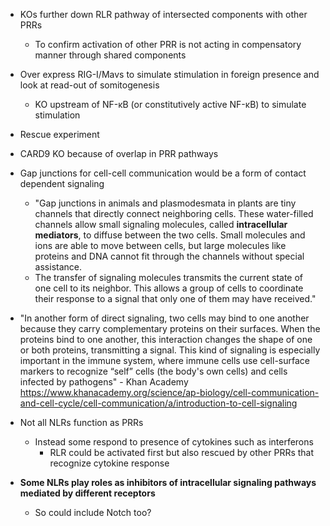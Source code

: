 - KOs further down RLR pathway of intersected components with other PRRs 
	- To confirm activation of other PRR is not acting in compensatory manner through shared components
- Over express RIG-I/Mavs to simulate stimulation in foreign presence and look at read-out of somitogenesis
	- KO upstream of NF-κB (or constitutively active NF-κB) to simulate stimulation
- Rescue experiment
- CARD9 KO because of overlap in PRR pathways

- Gap junctions for cell-cell communication would be a form of contact dependent signaling
	- "Gap junctions in animals and plasmodesmata in plants are tiny channels that directly connect neighboring cells. These water-filled channels allow small signaling molecules, called **intracellular mediators**, to diffuse between the two cells. Small molecules and ions are able to move between cells, but large molecules like proteins and DNA cannot fit through the channels without special assistance. 
	- The transfer of signaling molecules transmits the current state of one cell to its neighbor. This allows a group of cells to coordinate their response to a signal that only one of them may have received."
- "In another form of direct signaling, two cells may bind to one another because they carry complementary proteins on their surfaces. When the proteins bind to one another, this interaction changes the shape of one or both proteins, transmitting a signal. This kind of signaling is especially important in the immune system, where immune cells use cell-surface markers to recognize “self” cells (the body's own cells) and cells infected by pathogens" - Khan Academy https://www.khanacademy.org/science/ap-biology/cell-communication-and-cell-cycle/cell-communication/a/introduction-to-cell-signaling

- Not all NLRs function as PRRs
	- Instead some respond to presence of cytokines such as interferons
		- RLR could be activated first but also rescued by other PRRs that recognize cytokine response
- **Some NLRs play roles as inhibitors of intracellular signaling pathways mediated by different receptors**
	- So could include Notch too?
